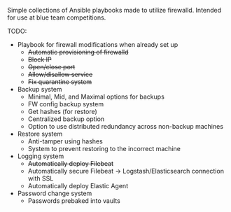 Simple collections of Ansible playbooks made to utilize firewalld. Intended for use at blue team competitions.

TODO:
- Playbook for firewall modifications when already set up
  - ~~Automatic provisioning of firewalld~~
  - ~~Block IP~~
  - ~~Open/close port~~
  - ~~Allow/disallow service~~
  - ~~Fix quarantine system~~
- Backup system
  - Minimal, Mid, and Maximal options for backups
  - FW config backup system
  - Get hashes (for restore)
  - Centralized backup option
  - Option to use distributed redundancy across non-backup machines
- Restore system
  - Anti-tamper using hashes
  - System to prevent restoring to the incorrect machine
- Logging system
  - ~~Automatically deploy Filebeat~~
  - Automatically secure Filebeat -> Logstash/Elasticsearch connection with SSL
  - Automatically deploy Elastic Agent
- Password change system
  - Passwords prebaked into vaults
